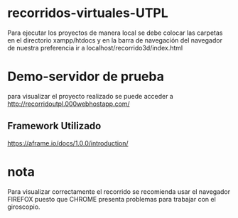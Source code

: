 # recorridos-virtuales-UTPL

Para ejecutar los proyectos de manera local se debe colocar las carpetas en el directorio xampp/htdocs y en la barra de navegación del navegador de nuestra preferencia ir a localhost/recorrido3d/index.html

# Demo-servidor de prueba
para visualizar el proyecto realizado se puede acceder a http://recorridoutpl.000webhostapp.com/

## Framework Utilizado
https://aframe.io/docs/1.0.0/introduction/

# nota
Para visualizar correctamente el recorrido se recomienda usar el navegador FIREFOX puesto que CHROME presenta problemas para trabajar con el giroscopio.
